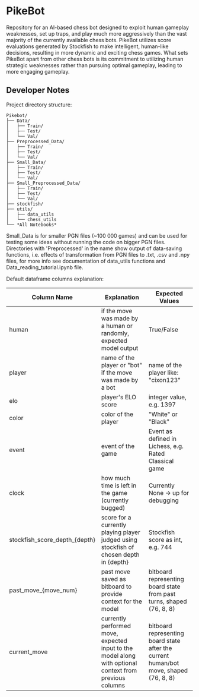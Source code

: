 # PikeBot
Repository for an AI-based chess bot designed to exploit human gameplay weaknesses, set up traps, and play much more aggressively than the vast majority of the currently available chess bots.
PikeBot utilizes score evaluations generated by Stockfish to make intelligent, human-like decisions, resulting in more dynamic and exciting chess games. 
What sets PikeBot apart from other chess bots is its commitment to utilizing human strategic weaknesses rather than pursuing optimal gameplay, leading to more engaging gameplay.

## Developer Notes
Project directory structure:
```
Pikebot/
├── Data/
│   ├── Train/
│   ├── Test/
│   └── Val/
├── Preprocessed_Data/
│   ├── Train/
│   ├── Test/
│   └── Val/
├── Small_Data/
│   ├── Train/
│   ├── Test/
│   └── Val/
├── Small_Preprocessed_Data/
│   ├── Train/
│   ├── Test/
│   └── Val/
├── stockfish/
├── utils/
│   ├── data_utils
│   └── chess_utils
└── *All Notebooks*
```
Small_Data is for smaller PGN files (~100 000 games) and can be used for testing some ideas without running the code on bigger PGN files. Directories with 'Preprocessed' in the name show output of data-saving functions, i.e. effects of transformation from PGN files to .txt, .csv and .npy files, for more info see documentation of data_utils functions and Data_reading_tutorial.ipynb file.

Default dataframe columns explanation:

| Column Name | Explanation | Expected Values |
| --------------- | --------------- | --------------- |
| human    | if the move was made by a human or randomly, expected model output   | True/False  |
| player    | name of the player or "bot" if the move was made by a bot    | name of the player like: "cixon123"    |
| elo    | player's ELO score   | integer value, e.g. 1397    |
| color    | color of the player    | "White" or "Black"   |
| event    | event of the game    |  Event as defined in Lichess, e.g. Rated Classical game   |
| clock    | how much time is left in the game (currently bugged)    | Currently None -> up for debugging    |
| stockfish_score_depth_{depth}    | score for a currently playing player judged using stockfish of chosen depth in {depth}    | Stockfish score as int, e.g. 744    |
| past_move_{move_num}    | past move saved as bitboard to provide context for the model    | bitboard representing board state from past turns, shaped (76, 8, 8)    |
| current_move    | currently performed move, expected input to the model along with optional context from previous columns    | bitboard representing board state after the current human/bot move, shaped (76, 8, 8)    |


